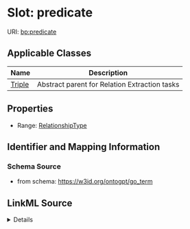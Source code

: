 # Slot: predicate

URI: [bp:predicate](http://w3id.org/ontogpt/biological-process-templatepredicate)



<!-- no inheritance hierarchy -->




## Applicable Classes

| Name | Description |
| --- | --- |
[Triple](Triple.md) | Abstract parent for Relation Extraction tasks






## Properties

* Range: [RelationshipType](RelationshipType.md)







## Identifier and Mapping Information







### Schema Source


* from schema: https://w3id.org/ontogpt/go_term




## LinkML Source

<details>
```yaml
name: predicate
from_schema: https://w3id.org/ontogpt/go_term
rank: 1000
alias: predicate
owner: Triple
domain_of:
- Triple
range: RelationshipType

```
</details>
